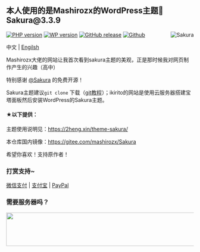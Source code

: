 <article class="markdown-body entry-content container-lg" itemprop="text">
<h1>本人使用的是Mashirozx的WordPress主题🌸Sakura@3.3.9</h1>
  <p><a target="_blank" rel="noopener noreferrer" href="https:ikirito.xyz"><img align="right" src="https://cdn.jsdelivr.net/gh/i-kirito/cdn@1.2.4/images/2021/02/favicon-1.png" alt="Sakura" style="max-width: 100%;"></a></p>
<p><a target="_blank" rel="noopener noreferrer" href="https://camo.githubusercontent.com/29a944de232061f63c05a59b3b01fa655bb16a6fafcfcbbdd299c959a6ede665/68747470733a2f2f696d672e736869656c64732e696f2f62616467652f5048502d372e312b2d3446354239332e7376673f7374796c653d666c61742d737175617265266c6f676f3d706870"><img src="https://camo.githubusercontent.com/29a944de232061f63c05a59b3b01fa655bb16a6fafcfcbbdd299c959a6ede665/68747470733a2f2f696d672e736869656c64732e696f2f62616467652f5048502d372e312b2d3446354239332e7376673f7374796c653d666c61742d737175617265266c6f676f3d706870" alt="PHP version" data-canonical-src="https://img.shields.io/badge/PHP-7.1+-4F5B93.svg?style=flat-square&amp;logo=php" style="max-width: 100%;"></a>
<a target="_blank" rel="noopener noreferrer" href="https://camo.githubusercontent.com/68cdfe0584bdec44758da1fb550f53c503b0226ad72bff8035445048085ed5fd/68747470733a2f2f696d672e736869656c64732e696f2f62616467652f576f726450726573732d352e332d3030373361612e7376673f7374796c653d666c61742d737175617265266c6f676f3d776f72647072657373"><img src="https://camo.githubusercontent.com/68cdfe0584bdec44758da1fb550f53c503b0226ad72bff8035445048085ed5fd/68747470733a2f2f696d672e736869656c64732e696f2f62616467652f576f726450726573732d352e332d3030373361612e7376673f7374796c653d666c61742d737175617265266c6f676f3d776f72647072657373" alt="WP version" data-canonical-src="https://img.shields.io/badge/WordPress-5.3-0073aa.svg?style=flat-square&amp;logo=wordpress" style="max-width: 100%;"></a>
<a href="https://github.com/mashirozx/Sakura/releases/latest"><img src="https://camo.githubusercontent.com/4a4d3b3c94daa18b5f8fd91cfdc4efa34536ad752b0ca06b27349b4e835f3628/68747470733a2f2f696d672e736869656c64732e696f2f6769746875622f762f72656c656173652f6d61736869726f7a782f53616b7572612e7376673f7374796c653d666c61742d737175617265266c6f676f3d676974687562" alt="GitHub release" data-canonical-src="https://img.shields.io/github/v/release/mashirozx/Sakura.svg?style=flat-square&amp;logo=github" style="max-width: 100%;"></a>
<a href="https://github.com/i-kirito/ikirito/commits/dev"><img src="https://github.com/sakura-editor/sakura/workflows/build%20sakura/badge.svg" alt="Github" data-canonical-src="?style=flat-square&amp;logo=git&amp;color=important" style="max-width: 100%;"></a>
<a href="https://www.jsdelivr.com/package/gh/i-kirito/ikirito" rel="nofollow"><img src="https://data.jsdelivr.com/v1/package/gh/i-kirito/ikirito/badge?style=rounded" alt="" style="max-width: 100%;"></a></p>
<p>中文 | <a href="/README-en.md">Engilsh</a></p>
<p>Mashirozx大佬的网站让我首次看到sakura主题的美观，正是那时候我对网页制作产生的兴趣（高中）</p>
<p>特别感谢 <a href="https://github.com/mashirozx/sakura">@Sakura</a> 的免费开源！</p>
<p>Sakura主题建议<code>git clone</code> 下载（<a href="https://github.com/mashirozx/Sakura/wiki/Git-%E4%B8%8B%E8%BD%BD%E3%80%81%E6%9B%B4%E6%96%B0%E6%8C%87%E5%8D%97">git教程</a>）；ikirito的网站是使用云服务器搭建宝塔面板然后安装WordPress的Sakura主题。</p>
<h4>★以下提供：</h4>
<p>主题使用说明见：<a href="https://2heng.xin/theme-sakura/" rel="nofollow">https://2heng.xin/theme-sakura/</a></p>
<p>本仓库国内镜像：<a href="https://gitee.com/mashirozx/Sakura" rel="nofollow">https://gitee.com/mashirozx/Sakura</a></p>
<p>希望你喜欢！支持原作者！</p>
<h3>打赏支持~</h3>
<p><a href="https://cdn.jsdelivr.net/gh/i-kirito/cdn@1.2.4/images/2021/09/wechat.png" rel="nofollow">微信支付</a> | <a href="https://cdn.jsdelivr.net/gh/i-kirito/cdn@1.2.5/images/2021/09/alipay.png" rel="nofollow">支付宝</a> | <a href="https://www.paypal.com/paypalme/windpurple" rel="nofollow">PayPal</a></p>
<h3>需要服务器吗？</h3>
<p><a href="https://www.vultr.com/?ref=8919526"><img src="https://www.vultr.com/media/banners/banner_728x90.png" width="728" height="90"></a></p>
</article>
